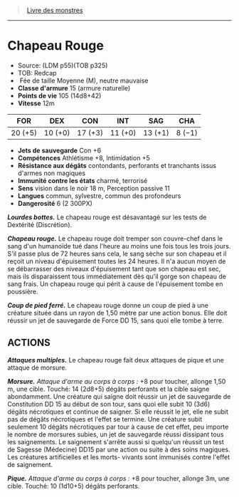 ﻿> [Livre des monstres](tome_of_beasts.md)

---

# Chapeau Rouge

- Source: (LDM p55)(TOB p325)
- TOB: Redcap
-  Fée de taille Moyenne (M), neutre mauvaise
- **Classe d'armure** 15 (armure naturelle)
- **Points de vie** 105 (14d8+42)
- **Vitesse** 12m

|FOR|DEX|CON|INT|SAG|CHA|
|---|---|---|---|---|---|
|20 (+5)|10 (+0)|17 (+3)|11 (+0)|13 (+1)|8 (−1)|

- **Jets de sauvegarde** Con +6
- **Compétences** Athlétisme +8, Intimidation +5
- **Résistance aux dégâts** contondants, perforants et tranchants issus d'armes non magiques
- **Immunité contre les états** charmé, terrorisé
- **Sens** vision dans le noir 18 m, Perception passive 11
- **Langues** commun, sylvestre, commun des profondeurs
- **Dangerosité** 6 (2 300PX)

**_Lourdes bottes._** Le chapeau rouge est désavantagé sur les tests de Dextérité (Discrétion).

**_Chapeau rouge._** Le chapeau rouge doit tremper son couvre-chef dans le sang d'un humanoïde tué dans l'heure au moins une fois tous les trois jours. S'il passe plus de 72 heures sans cela, le sang sèche sur son chapeau et il reçoit un niveau d'épuisement toutes les 24 heures. Il n'a aucun moyen de se débarrasser des niveaux d'épuisement tant que son chapeau est sec, mais ils disparaissent tous immédiatement dès qu'il gorge son chapeau de sang frais. Un chapeau rouge qui périt à cause de l'épuisement tombe en poussière.

**_Coup de pied ferré._** Le chapeau rouge donne un coup de pied à une créature située dans un rayon de 1,50 mètre par une action bonus. Elle doit réussir un jet de sauvegarde de Force DD 15, sans quoi elle tombe à terre.

## ACTIONS

**_Attaques multiples._** Le chapeau rouge fait deux attaques de pique et une attaque de morsure.

**_Morsure._** _Attaque d'arme au corps à corps :_ +8 pour toucher, allonge 1,50 m, une cible. Touché: 14 (2d8+5) dégâts perforants et la cible saigne abondamment. Une créature qui saigne doit réussir un jet de sauvegarde de Constitution DD 15 au début de son tour, sans quoi elle subit 10 (3d6) dégâts nécrotiques et continue de saigner. Si elle réussit le jet, elle ne subit pas de dégâts nécrotiques et l'effet se termine. Une créature subit seulement 10 dégâts nécrotiques par tour à cause de cet effet, peu importe le nombre de morsures subies, un jet de sauvegarde réussi dissipant tous les saignements. Le saignement s'arrête aussi si quelqu'un réussit un test de Sagesse (Médecine) DD15 par une action ou suite à des soins magiques. Les créatures artificielles et les morts- vivants sont immunisés contre l'effet de saignement.

**_Pique._** _Attaque d'arme au corps à corps :_ +8 pour toucher, allonge 3m, une cible. Touché: 10 (1d10+5) dégâts perforants.

